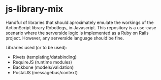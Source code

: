 js-library-mix
==============

Handful of libraries that should aproximately emulate the workings of the ActionScript library Robotlegs, in Javascript. This repository is a use-case scenario where the serverside logic is implemented as a Ruby on Rails project. However, any serverside language should be fine.

Libraries used (or to be used):
* Rivets (templating/databinding)
* RequireJS (runtime modules)
* Backbone (models/validation)
* PostalJS (messagebus/context)

